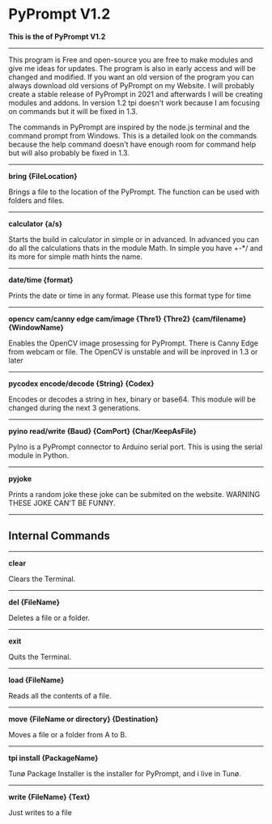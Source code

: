 # PyPrompt V1.2
__This is the  of PyPrompt V1.2__

---

This program is Free and open-source you are free to make modules and give me ideas for updates. The program is also in early access and will be changed and modified. If you want an old version of the program you can always download old versions of PyPrompt on my Website. I will probably create a stable release of PyPrompt in 2021 and afterwards I will be creating modules and addons. In version 1.2 tpi doesn't work because I am focusing on commands but it will be fixed in 1.3.

The commands in PyPrompt are inspired by the node.js terminal and the command prompt from Windows. This is a detailed look on the commands because the help command doesn't have enough room for command help but will also probably be fixed in 1.3.

---

**bring {FileLocation}**

Brings a file to the location of the PyPrompt. The function can be used with folders and files.

---

**calculator {a/s}**

Starts the build in calculator in simple or in advanced. In advanced you can do all the calculations thats in the module Math. In simple you have +-*/ and its more for simple math hints the name.

---

**date/time {format}**

Prints the date or time in any format. Please use this format type for time

---

**opencv cam/canny edge cam/image {Thre1} {Thre2} {cam/filename} {WindowName}**

Enables the OpenCV image prosessing for PyPrompt. There is Canny Edge from webcam or file. The OpenCV is unstable and will be inproved in 1.3 or later

---

**pycodex encode/decode {String} {Codex}**

Encodes or decodes a string in hex, binary or base64. This module will be changed during the next 3 generations.

---

**pyino read/write {Baud} {ComPort} {Char/KeepAsFile}**

PyIno is a PyPrompt connector to Arduino serial port. This is using the serial module in Python.

---

**pyjoke**

Prints a random joke these joke can be submited on the website. WARNING THESE JOKE CAN'T BE FUNNY.

---

## Internal Commands

---

**clear**

Clears the Terminal.

---

**del {FileName}**

Deletes a file or a folder.

---

**exit**

Quits the Terminal.

---

**load {FileName}**

Reads all the contents of a file.

---

**move {FileName or directory} {Destination}**

Moves a file or a folder from A to B.

---

**tpi install {PackageName}**

Tunø Package Installer is the installer for PyPrompt, and i live in Tunø.

---

**write {FileName} {Text}**

Just writes to a file
